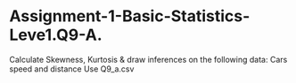 # Assignment-1-Basic-Statistics-Leve1.Q9-A.
Calculate Skewness, Kurtosis & draw inferences on the following data: Cars speed and distance 
Use Q9_a.csv
